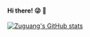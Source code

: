 #### Hi there! :stuck_out_tongue_winking_eye: :wave:

[![Zuguang's GitHub stats](https://github-readme-stats.vercel.app/api?username=ZgTong&count_private=true&show_icons=true&bg_color=90,#30e8bf,#ff8235&theme=blue-green)](https://github.com/ZgTong/github-readme-stats)
